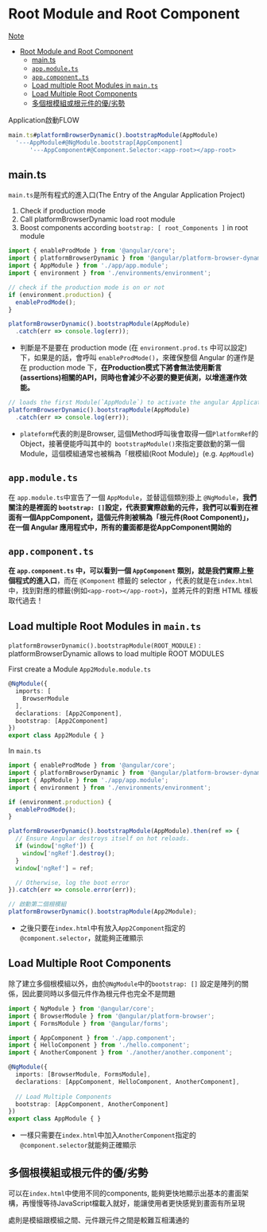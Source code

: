 # Root Module and Root Component

[Note](https://ithelp.ithome.com.tw/articles/10202823)

- [Root Module and Root Component](#root-module-and-root-component)
  - [main.ts](#maints)
  - [`app.module.ts`](#appmodulets)
  - [`app.component.ts`](#appcomponentts)
  - [Load multiple Root Modules in `main.ts`](#load-multiple-root-modules-in-maints)
  - [Load Multiple Root Components](#load-multiple-root-components)
  - [多個根模組或根元件的優/劣勢](#多個根模組或根元件的優劣勢)


Application啟動FLOW
```typescript 
main.ts#platformBrowserDynamic().bootstrapModule(AppModule)
  '---AppModule#@NgModule.bootstrap[AppComponent]
      '---AppComponent#@Component.Selector:<app-root></app-root>
```


## main.ts
`main.ts`是所有程式的進入口(The Entry of the Angular Application Project)
1. Check if production mode
2. Call platformBrowserDynamic load root module
3. Boost components according `bootstrap: [ root_Components ]` in root module


```typescript
import { enableProdMode } from '@angular/core';
import { platformBrowserDynamic } from '@angular/platform-browser-dynamic';
import { AppModule } from './app/app.module';
import { environment } from './environments/environment';

// check if the production mode is on or not
if (environment.production) {
  enableProdMode();
}

platformBrowserDynamic().bootstrapModule(AppModule)
  .catch(err => console.log(err));
```
- 判斷是不是要在 production mode (在 `environment.prod.ts` 中可以設定)下，如果是的話，會呼叫 `enableProdMode()`，來確保整個 Angular 的運作是在 production mode 下，**在Production模式下將會無法使用斷言(assertions)相關的API，同時也會減少不必要的變更偵測，以增進運作效能。**

```typescript
// loads the first Module(`AppModule`) to activate the angular Application
platformBrowserDynamic().bootstrapModule(AppModule)
  .catch(err => console.log(err));
```
- `plateform`代表的則是Browser, 這個Method呼叫後會取得一個`PlatformRef`的Object，接著便能呼叫其中的` bootstrapModule()`來指定要啟動的第一個Module，這個模組通常也被稱為「根模組(Root Module)」(e.g. `AppMoudle`)

## `app.module.ts`
在 `app.module.ts`中宣告了一個 `AppModule`，並替這個類別掛上 `@NgModule`，**我們關注的是裡面的 `bootstrap: []`設定，代表要實際啟動的元件，我們可以看到在裡面有一個AppComponent，這個元件則被稱為「根元件(Root Component)」，在一個 Angular 應用程式中，所有的畫面都是從AppComponent開始的**

## `app.component.ts`

**在 `app.component.ts` 中，可以看到一個 `AppComponent` 類別，就是我們實際上整個程式的進入口**，而在 `@Component` 標籤的 selector ，代表的就是在`index.html`中，找到對應的標籤(例如`<app-root></app-root>`)，並將元件的對應 HTML 樣板取代過去！

## Load multiple Root Modules in `main.ts` 

`platformBrowserDynamic().bootstrapModule(ROOT_MODULE)` : platformBrowserDynamic allows to load multiple ROOT MODULES

First create a Module `App2Module.module.ts`
```typescript
@NgModule({
  imports: [
    BrowserModule
  ],
  declarations: [App2Component],
  bootstrap: [App2Component]
})
export class App2Module { }
```

In `main.ts`
```typescript
import { enableProdMode } from '@angular/core';
import { platformBrowserDynamic } from '@angular/platform-browser-dynamic';
import { AppModule } from './app/app.module';
import { environment } from './environments/environment';

if (environment.production) {
  enableProdMode();
}

platformBrowserDynamic().bootstrapModule(AppModule).then(ref => {
  // Ensure Angular destroys itself on hot reloads.
  if (window['ngRef']) {
    window['ngRef'].destroy();
  }
  window['ngRef'] = ref;

  // Otherwise, log the boot error
}).catch(err => console.error(err));

// 啟動第二個根模組
platformBrowserDynamic().bootstrapModule(App2Module);
```


- 之後只要在`index.html`中有放入`App2Component`指定的`@component.selector`，就能夠正確顯示

## Load Multiple Root Components
除了建立多個根模組以外，由於`@NgModule`中的`bootstrap: []` 設定是陣列的關係，因此要同時以多個元件作為根元件也完全不是問題
```typescript
import { NgModule } from '@angular/core';
import { BrowserModule } from '@angular/platform-browser';
import { FormsModule } from '@angular/forms';

import { AppComponent } from './app.component';
import { HelloComponent } from './hello.component';
import { AnotherComponent } from './another/another.component';

@NgModule({
  imports: [BrowserModule, FormsModule],
  declarations: [AppComponent, HelloComponent, AnotherComponent],
  
  // Load Multiple Components 
  bootstrap: [AppComponent, AnotherComponent]
})
export class AppModule { }
```
- 一樣只需要在`index.html`中加入`AnotherComponent`指定的 `@component.selector`就能夠正確顯示

## 多個根模組或根元件的優/劣勢

可以在`index.html`中使用不同的components, 能夠更快地顯示出基本的畫面架構，再慢慢等待JavaScript檔載入就好，能讓使用者更快感覺到畫面有所呈現  
  
  處則是模組跟模組之間、元件跟元件之間是較難互相溝通的  